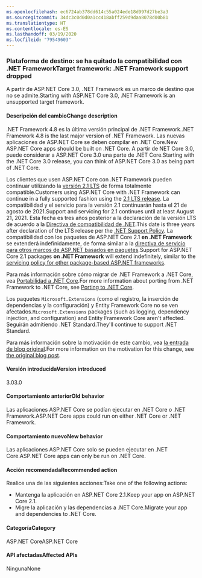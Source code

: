 ```yaml
---
ms.openlocfilehash: ec6724ab378dd614c55a024ede18d997d27be3a3
ms.sourcegitcommit: 34dc3c0d0d0a1cc418abff259d9daa8078d00b81
ms.translationtype: HT
ms.contentlocale: es-ES
ms.lasthandoff: 03/19/2020
ms.locfileid: "79549603"
---
```

### <a name="target-framework-net-framework-support-dropped"></a><span data-ttu-id="6e537-101">Plataforma de destino: se ha quitado la compatibilidad con .NET Framework</span><span class="sxs-lookup"><span data-stu-id="6e537-101">Target framework: .NET Framework support dropped</span></span>

<span data-ttu-id="6e537-102">A partir de ASP.NET Core 3.0, .NET Framework es un marco de destino que no se admite.</span><span class="sxs-lookup"><span data-stu-id="6e537-102">Starting with ASP.NET Core 3.0, .NET Framework is an unsupported target framework.</span></span>

#### <a name="change-description"></a><span data-ttu-id="6e537-103">Descripción del cambio</span><span class="sxs-lookup"><span data-stu-id="6e537-103">Change description</span></span>

<span data-ttu-id="6e537-104">.NET Framework 4.8 es la última versión principal de .NET Framework.</span><span class="sxs-lookup"><span data-stu-id="6e537-104">.NET Framework 4.8 is the last major version of .NET Framework.</span></span> <span data-ttu-id="6e537-105">Las nuevas aplicaciones de ASP.NET Core se deben compilar en .NET Core.</span><span class="sxs-lookup"><span data-stu-id="6e537-105">New ASP.NET Core apps should be built on .NET Core.</span></span> <span data-ttu-id="6e537-106">A partir de NET Core 3.0, puede considerar a ASP.NET Core 3.0 una parte de .NET Core.</span><span class="sxs-lookup"><span data-stu-id="6e537-106">Starting with the .NET Core 3.0 release, you can think of ASP.NET Core 3.0 as being part of .NET Core.</span></span>

<span data-ttu-id="6e537-107">Los clientes que usen ASP.NET Core con .NET Framework pueden continuar utilizando la [versión 2.1 LTS](https://dotnet.microsoft.com/download/dotnet-core/2.1) de forma totalmente compatible.</span><span class="sxs-lookup"><span data-stu-id="6e537-107">Customers using ASP.NET Core with .NET Framework can continue in a fully supported fashion using the [2.1 LTS release](https://dotnet.microsoft.com/download/dotnet-core/2.1).</span></span> <span data-ttu-id="6e537-108">La compatibilidad y el servicio para la versión 2.1 continuarán hasta el 21 de agosto de 2021.</span><span class="sxs-lookup"><span data-stu-id="6e537-108">Support and servicing for 2.1 continues until at least August 21, 2021.</span></span> <span data-ttu-id="6e537-109">Esta fecha es tres años posterior a la declaración de la versión LTS de acuerdo a la [Directiva de compatibilidad de .NET](https://dotnet.microsoft.com/platform/support-policy).</span><span class="sxs-lookup"><span data-stu-id="6e537-109">This date is three years after declaration of the LTS release per the [.NET Support Policy](https://dotnet.microsoft.com/platform/support-policy).</span></span> <span data-ttu-id="6e537-110">La compatibilidad con los paquetes de ASP.NET Core 2.1 **en .NET Framework** se extenderá indefinidamente, de forma similar a la [directiva de servicio para otros marcos de ASP.NET basados en paquetes](https://dotnet.microsoft.com/platform/support/policy/aspnet).</span><span class="sxs-lookup"><span data-stu-id="6e537-110">Support for ASP.NET Core 2.1 packages **on .NET Framework** will extend indefinitely, similar to the [servicing policy for other package-based ASP.NET frameworks](https://dotnet.microsoft.com/platform/support/policy/aspnet).</span></span>

<span data-ttu-id="6e537-111">Para más información sobre cómo migrar de .NET Framework a .NET Core, vea [Portabilidad a .NET Core](~/docs/core/porting/index.md).</span><span class="sxs-lookup"><span data-stu-id="6e537-111">For more information about porting from .NET Framework to .NET Core, see [Porting to .NET Core](~/docs/core/porting/index.md).</span></span>

<span data-ttu-id="6e537-112">Los paquetes `Microsoft.Extensions` (como el registro, la inserción de dependencias y la configuración) y Entity Framework Core no se ven afectados.</span><span class="sxs-lookup"><span data-stu-id="6e537-112">`Microsoft.Extensions` packages (such as logging, dependency injection, and configuration) and Entity Framework Core aren't affected.</span></span> <span data-ttu-id="6e537-113">Seguirán admitiendo .NET Standard.</span><span class="sxs-lookup"><span data-stu-id="6e537-113">They'll continue to support .NET Standard.</span></span>

<span data-ttu-id="6e537-114">Para más información sobre la motivación de este cambio, vea [la entrada de blog original](https://devblogs.microsoft.com/aspnet/a-first-look-at-changes-coming-in-asp-net-core-3-0/).</span><span class="sxs-lookup"><span data-stu-id="6e537-114">For more information on the motivation for this change, see [the original blog post](https://devblogs.microsoft.com/aspnet/a-first-look-at-changes-coming-in-asp-net-core-3-0/).</span></span>

#### <a name="version-introduced"></a><span data-ttu-id="6e537-115">Versión introducida</span><span class="sxs-lookup"><span data-stu-id="6e537-115">Version introduced</span></span>

<span data-ttu-id="6e537-116">3.0</span><span class="sxs-lookup"><span data-stu-id="6e537-116">3.0</span></span>

#### <a name="old-behavior"></a><span data-ttu-id="6e537-117">Comportamiento anterior</span><span class="sxs-lookup"><span data-stu-id="6e537-117">Old behavior</span></span>

<span data-ttu-id="6e537-118">Las aplicaciones ASP.NET Core se podían ejecutar en .NET Core o .NET Framework.</span><span class="sxs-lookup"><span data-stu-id="6e537-118">ASP.NET Core apps could run on either .NET Core or .NET Framework.</span></span>

#### <a name="new-behavior"></a><span data-ttu-id="6e537-119">Comportamiento nuevo</span><span class="sxs-lookup"><span data-stu-id="6e537-119">New behavior</span></span>

<span data-ttu-id="6e537-120">Las aplicaciones ASP.NET Core solo se pueden ejecutar en .NET Core.</span><span class="sxs-lookup"><span data-stu-id="6e537-120">ASP.NET Core apps can only be run on .NET Core.</span></span>

#### <a name="recommended-action"></a><span data-ttu-id="6e537-121">Acción recomendada</span><span class="sxs-lookup"><span data-stu-id="6e537-121">Recommended action</span></span>

<span data-ttu-id="6e537-122">Realice una de las siguientes acciones:</span><span class="sxs-lookup"><span data-stu-id="6e537-122">Take one of the following actions:</span></span>

- <span data-ttu-id="6e537-123">Mantenga la aplicación en ASP.NET Core 2.1.</span><span class="sxs-lookup"><span data-stu-id="6e537-123">Keep your app on ASP.NET Core 2.1.</span></span>
- <span data-ttu-id="6e537-124">Migre la aplicación y las dependencias a .NET Core.</span><span class="sxs-lookup"><span data-stu-id="6e537-124">Migrate your app and dependencies to .NET Core.</span></span>

#### <a name="category"></a><span data-ttu-id="6e537-125">Categoría</span><span class="sxs-lookup"><span data-stu-id="6e537-125">Category</span></span>

<span data-ttu-id="6e537-126">ASP.NET Core</span><span class="sxs-lookup"><span data-stu-id="6e537-126">ASP.NET Core</span></span>

#### <a name="affected-apis"></a><span data-ttu-id="6e537-127">API afectadas</span><span class="sxs-lookup"><span data-stu-id="6e537-127">Affected APIs</span></span>

<span data-ttu-id="6e537-128">Ninguna</span><span class="sxs-lookup"><span data-stu-id="6e537-128">None</span></span>

<!-- 

#### Affected APIs

Not detectable via API analysis

-->
